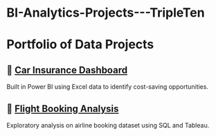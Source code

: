 # BI-Analytics-Projects---TripleTen

# Portfolio of Data Projects

## 🔹 [Car Insurance Dashboard](car-insurance-dashboard/README.md)
Built in Power BI using Excel data to identify cost-saving opportunities.

## 🔹 [Flight Booking Analysis](flight-booking-analysis/README.md)
Exploratory analysis on airline booking dataset using SQL and Tableau.
